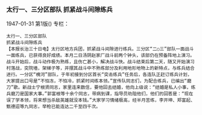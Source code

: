 ### 太行一、三分区部队  抓紧战斗间隙练兵

1947-01-31
第1版()
专栏：

    太行一、三分区部队
    抓紧战斗间隙练兵
    【本报长治三十日电】太行区地方兵团，抓紧战斗间隙进行练兵。三分区“二○三”部队一面战斗一面练兵，已获得良好成绩。本月二日汤阴赵家厂战斗前两个钟头，该部仍在预备阵地上演习。战斗开始后，战斗动作极为熟练，且伤亡甚小，解决战斗快。战斗结束后第二天，随又开始演习村落战，突院墙，架梯子等，并摆其战斗中不熟练部分及利用地形地物上的新特点，与练兵结合进行。一分区“槐河”部队，于年初接到分区首长“突击练兵”任务后，各连队正赶订练兵计划，大家提出口号是“不怕冻，不怕冷，抓紧时间练本领。”宣传队同志们，为配合练兵，已编出“磨刀”歌。新战士宁根贤同志，家里连来数信，要他回去结婚，他向上级说：“结婚是私人小事，练兵磨刀是国家大事。”郭富根等十余个同志，带病到课，指导员劝阻他们，他们的回答是：“现在误了学本领，将来想当杀敌英雄就没本钱。”大家学习情绪极高，经半月苦练，李开坤、郑富起、甄德迢等九同志，举枪已能连达二千至四千次。
